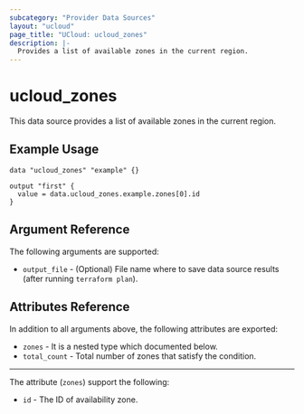 ```yaml
---
subcategory: "Provider Data Sources"
layout: "ucloud"
page_title: "UCloud: ucloud_zones"
description: |-
  Provides a list of available zones in the current region.
---
```


# ucloud_zones

This data source provides a list of available zones in the current region.

## Example Usage

```hcl
data "ucloud_zones" "example" {}

output "first" {
  value = data.ucloud_zones.example.zones[0].id
}
```

## Argument Reference

The following arguments are supported:

* `output_file` - (Optional) File name where to save data source results (after running `terraform plan`).

## Attributes Reference

In addition to all arguments above, the following attributes are exported:

* `zones` - It is a nested type which documented below.
* `total_count` - Total number of zones that satisfy the condition.

- - -

The attribute (`zones`) support the following:

* `id` -  The ID of availability zone.